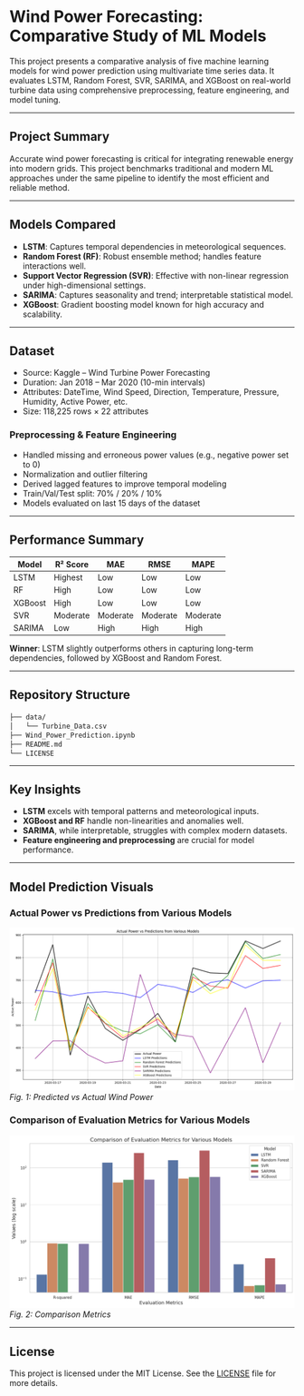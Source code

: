 # Wind Power Forecasting: Comparative Study of ML Models

This project presents a comparative analysis of five machine learning models for wind power prediction using multivariate time series data. It evaluates LSTM, Random Forest, SVR, SARIMA, and XGBoost on real-world turbine data using comprehensive preprocessing, feature engineering, and model tuning.

---

## Project Summary

Accurate wind power forecasting is critical for integrating renewable energy into modern grids. This project benchmarks traditional and modern ML approaches under the same pipeline to identify the most efficient and reliable method.

---

## Models Compared

- **LSTM**: Captures temporal dependencies in meteorological sequences.
- **Random Forest (RF)**: Robust ensemble method; handles feature interactions well.
- **Support Vector Regression (SVR)**: Effective with non-linear regression under high-dimensional settings.
- **SARIMA**: Captures seasonality and trend; interpretable statistical model.
- **XGBoost**: Gradient boosting model known for high accuracy and scalability.

---

## Dataset

- Source: Kaggle – Wind Turbine Power Forecasting
- Duration: Jan 2018 – Mar 2020 (10-min intervals)
- Attributes: DateTime, Wind Speed, Direction, Temperature, Pressure, Humidity, Active Power, etc.
- Size: 118,225 rows × 22 attributes

### Preprocessing & Feature Engineering

- Handled missing and erroneous power values (e.g., negative power set to 0)
- Normalization and outlier filtering
- Derived lagged features to improve temporal modeling
- Train/Val/Test split: 70% / 20% / 10%
- Models evaluated on last 15 days of the dataset

---

## Performance Summary

| Model      | R² Score     | MAE        | RMSE       | MAPE       |
|------------|--------------|------------|------------|------------|
| LSTM       | Highest      | Low        | Low        | Low        |
| RF         | High         | Low        | Low        | Low        |
| XGBoost    | High         | Low        | Low        | Low        |
| SVR        | Moderate     | Moderate   | Moderate   | Moderate   |
| SARIMA     | Low          | High       | High       | High       |

**Winner**: LSTM slightly outperforms others in capturing long-term dependencies, followed by XGBoost and Random Forest.

---

## Repository Structure

```
├── data/
│   └── Turbine_Data.csv
├── Wind_Power_Prediction.ipynb
├── README.md
└── LICENSE
```

---

## Key Insights

- **LSTM** excels with temporal patterns and meteorological inputs.
- **XGBoost and RF** handle non-linearities and anomalies well.
- **SARIMA**, while interpretable, struggles with complex modern datasets.
- **Feature engineering and preprocessing** are crucial for model performance.

---

## Model Prediction Visuals

### Actual Power vs Predictions from Various Models
![Actual vs Predicted Power](results/actual_vs_pred.png)
*Fig. 1: Predicted vs Actual Wind Power*

### Comparison of Evaluation Metrics for Various Models
![Comparison of Evaluation Metrics](results/comparison_metrics.png)
*Fig. 2: Comparison Metrics*

---

## License

This project is licensed under the MIT License. See the [LICENSE](./LICENSE) file for more details.
